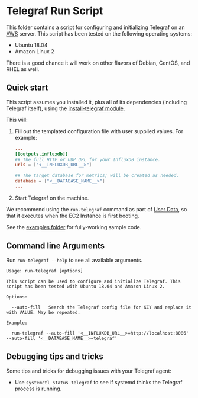 # Telegraf Run Script

This folder contains a script for configuring and initializing Telegraf on an [AWS](https://aws.amazon.com/) server. 
This script has been tested on the following operating systems:

* Ubuntu 18.04
* Amazon Linux 2

There is a good chance it will work on other flavors of Debian, CentOS, and RHEL as well.

## Quick start

This script assumes you installed it, plus all of its dependencies (including Telegraf itself), using the 
[install-telegraf module](https://github.com/gruntwork-io/terraform-aws-influx/tree/master/modules/install-telegraf). 

This will:

1. Fill out the templated configuration file with user supplied values. For example:

    ```conf
    ...
    [[outputs.influxdb]]
    ## The full HTTP or UDP URL for your InfluxDB instance.
    urls = ["<__INFLUXDB_URL__>"]

    ## The target database for metrics; will be created as needed.
    database = ["<__DATABASE_NAME__>"]
    ...
    ```

1. Start Telegraf on the machine.

We recommend using the `run-telegraf` command as part of [User 
Data](http://docs.aws.amazon.com/AWSEC2/latest/UserGuide/user-data.html#user-data-shell-scripts), so that it executes
when the EC2 Instance is first booting.

See the [examples folder](https://github.com/gruntwork-io/terraform-aws-influx/tree/master/examples) for 
fully-working sample code.

## Command line Arguments

Run `run-telegraf --help` to see all available arguments.

```
Usage: run-telegraf [options]

This script can be used to configure and initialize Telegraf. This script has been tested with Ubuntu 18.04 and Amazon Linux 2.

Options:

  --auto-fill   Search the Telegraf config file for KEY and replace it with VALUE. May be repeated.

Example:

  run-telegraf --auto-fill '<__INFLUXDB_URL__>=http://localhost:8086' --auto-fill '<__DATABASE_NAME__>=telegraf'
```

## Debugging tips and tricks

Some tips and tricks for debugging issues with your Telegraf agent:

* Use `systemctl status telegraf` to see if systemd thinks the Telegraf process is running.
